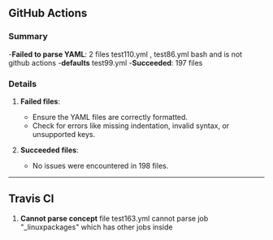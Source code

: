 ## GitHub Actions

### Summary
-**Failed to parse YAML**: 2 files test110.yml , test86.yml bash and is not github actions
-**defaults** test99.yml
-**Succeeded**: 197 files

### Details
1. **Failed files**:  
   - Ensure the YAML files are correctly formatted.  
   - Check for errors like missing indentation, invalid syntax, or unsupported keys.

2. **Succeeded files**:  
   - No issues were encountered in 198 files.

---

## Travis CI

1. **Cannot parse concept** file test163.yml cannot parse job "_linuxpackages" which has other jobs inside